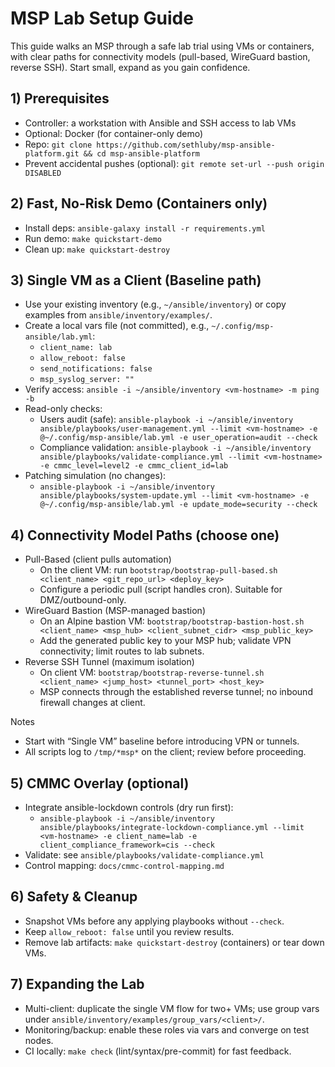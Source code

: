 # MSP Lab Setup Guide

This guide walks an MSP through a safe lab trial using VMs or containers, with clear paths for connectivity models (pull-based, WireGuard bastion, reverse SSH). Start small, expand as you gain confidence.

## 1) Prerequisites
- Controller: a workstation with Ansible and SSH access to lab VMs
- Optional: Docker (for container-only demo)
- Repo: `git clone https://github.com/sethluby/msp-ansible-platform.git && cd msp-ansible-platform`
- Prevent accidental pushes (optional): `git remote set-url --push origin DISABLED`

## 2) Fast, No-Risk Demo (Containers only)
- Install deps: `ansible-galaxy install -r requirements.yml`
- Run demo: `make quickstart-demo`
- Clean up: `make quickstart-destroy`

## 3) Single VM as a Client (Baseline path)
- Use your existing inventory (e.g., `~/ansible/inventory`) or copy examples from `ansible/inventory/examples/`.
- Create a local vars file (not committed), e.g., `~/.config/msp-ansible/lab.yml`:
  - `client_name: lab`
  - `allow_reboot: false`
  - `send_notifications: false`
  - `msp_syslog_server: ""`
- Verify access: `ansible -i ~/ansible/inventory <vm-hostname> -m ping -b`
- Read-only checks:
  - Users audit (safe): `ansible-playbook -i ~/ansible/inventory ansible/playbooks/user-management.yml --limit <vm-hostname> -e @~/.config/msp-ansible/lab.yml -e user_operation=audit --check`
  - Compliance validation: `ansible-playbook -i ~/ansible/inventory ansible/playbooks/validate-compliance.yml --limit <vm-hostname> -e cmmc_level=level2 -e cmmc_client_id=lab`
- Patching simulation (no changes):
  - `ansible-playbook -i ~/ansible/inventory ansible/playbooks/system-update.yml --limit <vm-hostname> -e @~/.config/msp-ansible/lab.yml -e update_mode=security --check`

## 4) Connectivity Model Paths (choose one)
- Pull-Based (client pulls automation)
  - On the client VM: run `bootstrap/bootstrap-pull-based.sh <client_name> <git_repo_url> <deploy_key>`
  - Configure a periodic pull (script handles cron). Suitable for DMZ/outbound-only.
- WireGuard Bastion (MSP-managed bastion)
  - On an Alpine bastion VM: `bootstrap/bootstrap-bastion-host.sh <client_name> <msp_hub> <client_subnet_cidr> <msp_public_key>`
  - Add the generated public key to your MSP hub; validate VPN connectivity; limit routes to lab subnets.
- Reverse SSH Tunnel (maximum isolation)
  - On client VM: `bootstrap/bootstrap-reverse-tunnel.sh <client_name> <jump_host> <tunnel_port> <host_key>`
  - MSP connects through the established reverse tunnel; no inbound firewall changes at client.

Notes
- Start with “Single VM” baseline before introducing VPN or tunnels.
- All scripts log to `/tmp/*msp*` on the client; review before proceeding.

## 5) CMMC Overlay (optional)
- Integrate ansible-lockdown controls (dry run first):
  - `ansible-playbook -i ~/ansible/inventory ansible/playbooks/integrate-lockdown-compliance.yml --limit <vm-hostname> -e client_name=lab -e client_compliance_framework=cis --check`
- Validate: see `ansible/playbooks/validate-compliance.yml`
- Control mapping: `docs/cmmc-control-mapping.md`

## 6) Safety & Cleanup
- Snapshot VMs before any applying playbooks without `--check`.
- Keep `allow_reboot: false` until you review results.
- Remove lab artifacts: `make quickstart-destroy` (containers) or tear down VMs.

## 7) Expanding the Lab
- Multi-client: duplicate the single VM flow for two+ VMs; use group vars under `ansible/inventory/examples/group_vars/<client>/`.
- Monitoring/backup: enable these roles via vars and converge on test nodes.
- CI locally: `make check` (lint/syntax/pre-commit) for fast feedback.
